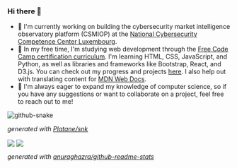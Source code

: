 ### Hi there 👋

- 🔭 I'm currently working on building the cybersecurity market intelligence observatory platform (CSMIOP) at the [National Cybersecurity Competence Center Luxembourg](https://nc3.lu/).
- 🌱 In my free time, I'm studying web development through the [Free Code Camp certification curriculum](https://www.freecodecamp.org/news/freecodecamp-certifications/). I'm learning HTML, CSS, JavaScript, and Python, as well as libraries and frameworks like Bootstrap, React, and D3.js. You can check out my progress and projects [here](https://github.com/gregWDumont/FreeCodeCamp_certifications). I also help out with translating content for [MDN Web Docs](https://developer.mozilla.org/).
- 👯 I'm always eager to expand my knowledge of computer science, so if you have any suggestions or want to collaborate on a project, feel free to reach out to me!

<picture>
	<source
		media="(prefers-color-scheme: dark)" srcset="https://raw.githubusercontent.com/gregWDumont/gregWDumont/output/github-contribution-grid-snake-dark.svg"
	/>
	<source
		media="(prefers-color-scheme: light)" srcset="https://raw.githubusercontent.com/gregWDumont/gregWDumont/output/github-contribution-grid-snake.svg"
	/>
	<img
  		alt="github-snake"
	/>
</picture>

_generated with [Platane/snk](https://github.com/Platane/snk)_



<picture>
	<source
	  srcset="https://github-readme-stats-sigma-five.vercel.app/api/top-langs/?username=gregWDumont&layout=donut&theme=chartreuse-dark"
	  media="(prefers-color-scheme: dark)"
	/>
	<source
	  srcset="https://github-readme-stats-sigma-five.vercel.app/api/top-langs/?username=gregWDumont&layout=donut&theme=transparent"
	  media="(prefers-color-scheme: light), (prefers-color-scheme: no-preference)"
	/>
	<img align="center" src="https://github-readme-stats-sigma-five.vercel.app/api/top-langs/?username=gregWDumont&layout=donut&theme=transparent" />
</picture>

<picture>
	<source
	  srcset="https://github-readme-stats.vercel-sigma-five.app/api?username=gregWDumont&show_icons=true&count_private=true&rank_icon=github&theme=chartreuse-dark"
	  media="(prefers-color-scheme: dark)"
	/>
	<source
	  srcset="https://github-readme-stats-sigma-five.vercel.app/api?username=gregWDumont&show_icons=true&count_private=true&rank_icon=github&theme=transparent"
	  media="(prefers-color-scheme: light), (prefers-color-scheme: no-preference)"
	/>
	<img align="center" src="https://github-readme-stats-sigma-five.vercel.app/api?username=gregWDumont&show_icons=true&count_private=true&rank_icon=github&theme=transparent" />
</picture>

_generated with [anuraghazra/github-readme-stats](https://github.com/anuraghazra/github-readme-stats)_
